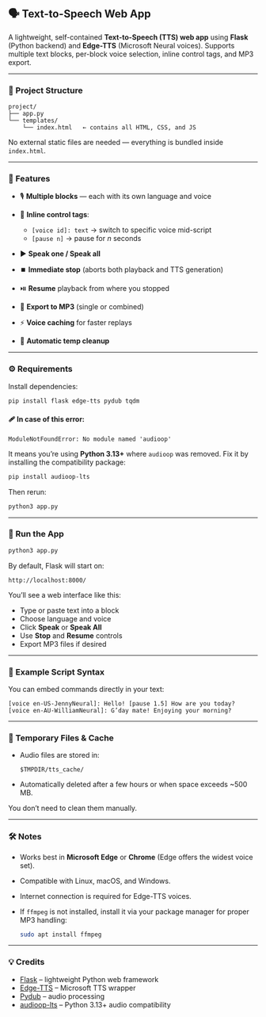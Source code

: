 ## 🗣️ Text-to-Speech Web App

A lightweight, self-contained **Text-to-Speech (TTS) web app** using **Flask** (Python backend) and **Edge-TTS** (Microsoft Neural voices).
Supports multiple text blocks, per-block voice selection, inline control tags, and MP3 export.

---

### 📂 Project Structure

```
project/
├── app.py
└── templates/
    └── index.html   ← contains all HTML, CSS, and JS
```

No external static files are needed — everything is bundled inside `index.html`.

---

### 🧩 Features

* 🎙️ **Multiple blocks** — each with its own language and voice
* 💬 **Inline control tags**:

  * `[voice id]: text` → switch to specific voice mid-script
  * `[pause n]` → pause for *n* seconds
* ▶️ **Speak one / Speak all**
* ⏹️ **Immediate stop** (aborts both playback and TTS generation)
* ⏯️ **Resume** playback from where you stopped
* 💾 **Export to MP3** (single or combined)
* ⚡ **Voice caching** for faster replays
* 🧹 **Automatic temp cleanup**

---

### ⚙️ Requirements

Install dependencies:

```bash
pip install flask edge-tts pydub tqdm
```

#### 🩹 In case of this error:

```
ModuleNotFoundError: No module named 'audioop'
```

It means you’re using **Python 3.13+** where `audioop` was removed.
Fix it by installing the compatibility package:

```bash
pip install audioop-lts
```

Then rerun:

```bash
python3 app.py
```

---

### 🚀 Run the App

```bash
python3 app.py
```

By default, Flask will start on:

```
http://localhost:8000/
```

You’ll see a web interface like this:

* Type or paste text into a block
* Choose language and voice
* Click **Speak** or **Speak All**
* Use **Stop** and **Resume** controls
* Export MP3 files if desired

---

### 🧠 Example Script Syntax

You can embed commands directly in your text:

```
[voice en-US-JennyNeural]: Hello! [pause 1.5] How are you today?
[voice en-AU-WilliamNeural]: G’day mate! Enjoying your morning?
```

---

### 🧹 Temporary Files & Cache

* Audio files are stored in:

  ```
  $TMPDIR/tts_cache/
  ```
* Automatically deleted after a few hours or when space exceeds ~500 MB.

You don’t need to clean them manually.

---

### 🛠️ Notes

* Works best in **Microsoft Edge** or **Chrome** (Edge offers the widest voice set).
* Compatible with Linux, macOS, and Windows.
* Internet connection is required for Edge-TTS voices.
* If `ffmpeg` is not installed, install it via your package manager for proper MP3 handling:

  ```bash
  sudo apt install ffmpeg
  ```

---

### 💡 Credits

* [Flask](https://flask.palletsprojects.com/) – lightweight Python web framework
* [Edge-TTS](https://github.com/rany2/edge-tts) – Microsoft TTS wrapper
* [Pydub](https://github.com/jiaaro/pydub) – audio processing
* [audioop-lts](https://pypi.org/project/audioop-lts/) – Python 3.13+ audio compatibility
